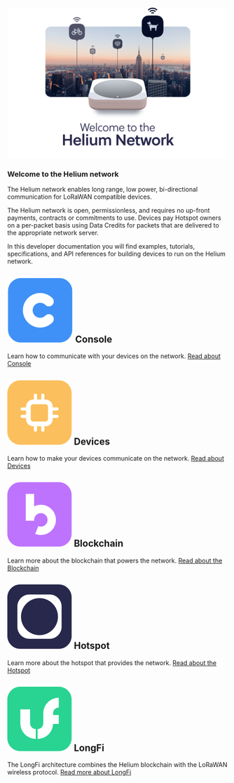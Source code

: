 ![](.gitbook/assets/kjbojnnikn.jpg)

### Welcome to the Helium network

The Helium network enables long range, low power, bi-directional communication for LoRaWAN compatible devices.

The Helium network is open, permissionless, and requires no up-front payments, contracts or commitments to use. Devices pay Hotspot owners on a per-packet basis using Data Credits for packets that are delivered to the appropriate network server.

In this developer documentation you will find examples, tutorials, specifications, and API references for building devices to run on the Helium network.

## ![](.gitbook/assets/regrgr.png) Console

Learn how to communicate with your devices on the network. [Read about Console](console/introduction.md)

## ![](.gitbook/assets/combined-shape.png) Devices

Learn how to make your devices communicate on the network. [Read about Devices](devices/introduction.md)

## ![](.gitbook/assets/group-18-copy-3.png) Blockchain

Learn more about the blockchain that powers the network. [Read about the Blockchain](blockchain/introduction.md)

## ![](.gitbook/assets/group-18-copy-4.png) Hotspot

Learn more about the hotspot that provides the network. [Read about the Hotspot](hotspot/introduction.md)

## ![](.gitbook/assets/combined-sfefrehape.png) LongFi

The LongFi architecture combines the Helium blockchain with the LoRaWAN wireless protocol. [Read more about LongFi](longfi/introduction.md)

